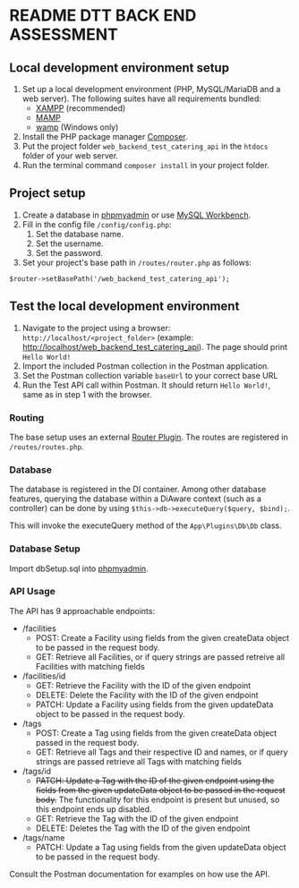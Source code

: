 # README DTT BACK END ASSESSMENT #

## Local development environment setup
1. Set up a local development environment (PHP, MySQL/MariaDB and a web server). The following suites have all requirements bundled: 
   - [XAMPP](https://www.apachefriends.org) (recommended)
   - [MAMP](https://www.mamp.info/en)
   - [wamp](https://www.wampserver.com/en) (Windows only)
2. Install the PHP package manager [Composer](https://getcomposer.org/).
3. Put the project folder `web_backend_test_catering_api` in the `htdocs` folder of your web server.
4. Run the terminal command `composer install` in your project folder.

## Project setup
1. Create a database in [phpmyadmin](http://localhost/phpmyadmin) or use [MySQL Workbench](https://www.mysql.com/products/workbench/).
2. Fill in the config file `/config/config.php`:
    1. Set the database name.
    2. Set the username.
    3. Set the password.
3. Set your project's base path in `/routes/router.php` as follows:

```
$router->setBasePath('/web_backend_test_catering_api');
```

## Test the local development environment
1. Navigate to the project using a browser: `http://localhost/<project_folder>` (example: [http://localhost/web_backend_test_catering_api](http://localhost/web_backend_test_catering_api)). The page should print `Hello World!`
2. Import the included Postman collection in the Postman application.
3. Set the Postman collection variable `baseUrl` to your correct base URL
4. Run the Test API call within Postman. It should return `Hello World!`, same as in step 1 with the browser.

### Routing
The base setup uses an external [Router Plugin](https://github.com/bramus/router). The routes are registered in `/routes/routes.php`.

### Database
The database is registered in the DI container. Among other database features, querying the database within a DiAware context (such as a controller) can be done by using `$this->db->executeQuery($query, $bind);`.

This will invoke the executeQuery method of the `App\Plugins\Db\Db` class.

### Database Setup
Import dbSetup.sql into [phpmyadmin](http://localhost/phpmyadmin).

### API Usage
The API has 9 approachable endpoints:
- /facilities
   - POST: Create a Facility using fields from the given createData object to be passed in the request body.
   - GET: Retrieve all Facilities, or if query strings are passed retreive all Facilities with matching fields
- /facilities/id
   - GET: Retrieve the Facility with the ID of the given endpoint
   - DELETE: Delete the Facility with the ID of the given endpoint
   - PATCH: Update a Facility using fields from the given updateData object to be passed in the request body.
- /tags
   - POST: Create a Tag using fields from the given createData object passed in the request body.
   - GET: Retrieve all Tags and their respective ID and names, or if query strings are passed retrieve all Tags with matching fields 
- /tags/id
   - ~~PATCH: Update a Tag with the ID of the given endpoint using the fields from the given updateData object to be passed in the request body.~~ The functionality for this endpoint is present but unused, so this endpoint ends up disabled.
   - GET: Retrieve the Tag with the ID of the given endpoint
   - DELETE: Deletes the Tag with the ID of the given endpoint
- /tags/name
   - PATCH: Update a Tag using fields from the given updateData object to be passed in the request body.

Consult the Postman documentation for examples on how use the API.
        
